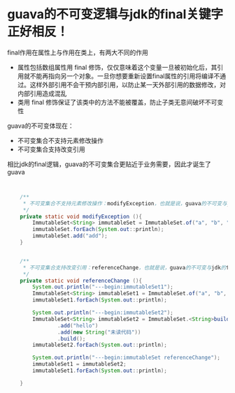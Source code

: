 
# guava的不可变逻辑与jdk的final关键字正好相反！

final作用在属性上与作用在类上，有两大不同的作用
- 属性包括数组属性用 final 修饰，仅仅意味着这个变量一旦被初始化后，其引用就不能再指向另一个对象。一旦你想要重新设置final属性的引用将编译不通过。这样外部引用不会干预内部引用，以防止某一天外部引用的数据修改，对内部引用造成混乱
- 类用 final 修饰保证了该类中的方法不能被覆盖，防止子类无意间破坏不可变性

guava的不可变体现在：
- 不可变集合不支持元素修改操作
- 不可变集合支持改变引用

相比jdk的final逻辑，guava的不可变集合更贴近于业务需要，因此才诞生了guava
```java


    /**
     * 不可变集合不支持元素修改操作：modifyException，也就是说，guava的不可变与jdk的final关键字逻辑是相反的！
     */
    private static void modifyException (){
        ImmutableSet<String> immutableSet = ImmutableSet.of("a", "b", "c");
        immutableSet.forEach(System.out::println);
        immutableSet.add("add");
    }


    /**
     * 不可变集合支持改变引用：referenceChange，也就是说，guava的不可变与jdk的final关键字逻辑是相反的！
     */
    private static void referenceChange (){
        System.out.println("---begin:immutableSet1");
        ImmutableSet<String> immutableSet1 = ImmutableSet.of("a", "b", "c");
        immutableSet1.forEach(System.out::println);

        System.out.println("---begin:immutableSet2");
        ImmutableSet<String> immutableSet2 = ImmutableSet.<String>builder()
                .add("hello")
                .add(new String("未读代码"))
                .build();
        immutableSet2.forEach(System.out::println);

        System.out.println("---begin:immutableSet referenceChange");
        immutableSet1 = immutableSet2;
        immutableSet1.forEach(System.out::println);

    }

```